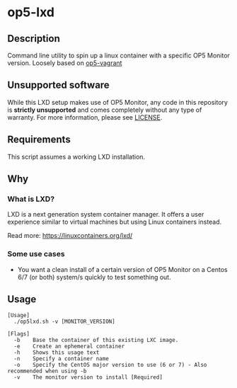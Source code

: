 # op5-lxd

## Description
Command line utility to spin up a linux container with a specific OP5 Monitor version.
Loosely based on [op5-vagrant](https://github.com/lgrn/op5-vagrant/)

## Unsupported software

While this LXD setup makes use of OP5 Monitor, any code in this repository is **strictly unsupported** and comes completely without any type of warranty. For more information, please see [LICENSE](https://github.com/jacobbaungard/op5-lxd/blob/master/LICENSE).

## Requirements

This script assumes a working LXD installation.

## Why

### What is LXD?

LXD is a next generation system container manager.
It offers a user experience similar to virtual machines but using Linux containers instead.

Read more: https://linuxcontainers.org/lxd/

### Some use cases

* You want a clean install of a certain version of OP5 Monitor on a Centos 6/7 (or both) system/s quickly to test something out.

## Usage

    [Usage]
      ./op5lxd.sh -v [MONITOR_VERSION]

    [Flags]
      -b	Base the container of this existing LXC image.
      -e	Create an ephemeral container
      -h	Shows this usage text
      -n	Specify a container name
      -o	Specify the CentOS major version to use (6 or 7) - Also recommended when using -b
      -v	The monitor version to install [Required]
